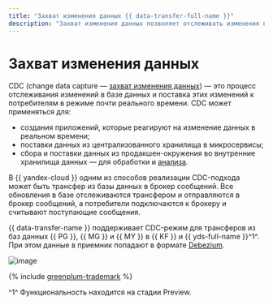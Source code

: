 ```yaml
---
title: "Захват изменения данных {{ data-transfer-full-name }}"
description: "Захват изменения данных позволяет отслеживать изменения в базе данных и поставлять эти изменения потребителям в режиме реального времени."
---
```


# Захват изменения данных

CDC (change data capture — [захват изменения данных](https://en.wikipedia.org/wiki/Change_data_capture)) — это процесс отслеживания изменений в базе данных и поставка этих изменений к потребителям в режиме почти реального времени. CDC может применяться для:

* создания приложений, которые реагируют на изменение данных в реальном времени;
* поставки данных из централизованного хранилища в микросервисы;
* сбора и поставки данных из продакшен-окружения во внутренние хранилища данных — для обработки и [анализа](../../glossary/data-analytics.md).

В {{ yandex-cloud }} одним из способов реализации CDC-подхода может быть трансфер из базы данных в брокер сообщений. Все обновления в базе отслеживаются трансфером и отправляются в брокер сообщений, а потребители подключаются к брокеру и считывают поступающие сообщения.

{{ data-transfer-name }} поддерживает CDC-режим для трансферов из баз данных {{ PG }}, {{ MG }} и {{ MY }} в {{ KF }} и {{ yds-full-name }}^1^. При этом данные в приемник попадают в формате [Debezium](https://debezium.io/).

![image](../../_assets/data-transfer/concepts/cdc-flow.png)

{% include [greenplum-trademark](../../_includes/mdb/mgp/trademark.md) %}

^1^ Функциональность находится на стадии Preview.

